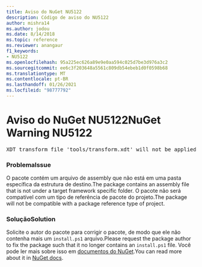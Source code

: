 ```yaml
---
title: Aviso do NuGet NU5122
description: Código de aviso do NU5122
author: mishra14
ms.author: jodou
ms.date: 8/14/2018
ms.topic: reference
ms.reviewer: anangaur
f1_keywords:
- NU5122
ms.openlocfilehash: 95a225ec626a89e9e0aa594c025d7be3d976a3c2
ms.sourcegitcommit: ee6c3f203648a5561c809db54ebeb1d0f0598b68
ms.translationtype: MT
ms.contentlocale: pt-BR
ms.lasthandoff: 01/26/2021
ms.locfileid: "98777792"
---
```

# <a name="nuget-warning-nu5122"></a><span data-ttu-id="a2cfa-103">Aviso do NuGet NU5122</span><span class="sxs-lookup"><span data-stu-id="a2cfa-103">NuGet Warning NU5122</span></span>
<pre>XDT transform file 'tools/transform.xdt' will not be applied when the package is installed after the migration.</pre>

### <a name="issue"></a><span data-ttu-id="a2cfa-104">Problema</span><span class="sxs-lookup"><span data-stu-id="a2cfa-104">Issue</span></span>

<span data-ttu-id="a2cfa-105">O pacote contém um arquivo de assembly que não está em uma pasta específica da estrutura de destino.</span><span class="sxs-lookup"><span data-stu-id="a2cfa-105">The package contains an assembly file that is not under a target framework specific folder.</span></span> <span data-ttu-id="a2cfa-106">O pacote não será compatível com um tipo de referência de pacote do projeto.</span><span class="sxs-lookup"><span data-stu-id="a2cfa-106">The package will not be compatible with a package reference type of project.</span></span>


### <a name="solution"></a><span data-ttu-id="a2cfa-107">Solução</span><span class="sxs-lookup"><span data-stu-id="a2cfa-107">Solution</span></span>

<span data-ttu-id="a2cfa-108">Solicite o autor do pacote para corrigir o pacote, de modo que ele não contenha mais um `install.ps1` arquivo.</span><span class="sxs-lookup"><span data-stu-id="a2cfa-108">Please request the package author to fix the package such that it no longer contains an `install.ps1` file.</span></span> <span data-ttu-id="a2cfa-109">Você pode ler mais sobre isso em [documentos do NuGet](../../consume-packages/migrate-packages-config-to-package-reference.md).</span><span class="sxs-lookup"><span data-stu-id="a2cfa-109">You can read more about it in [NuGet docs](../../consume-packages/migrate-packages-config-to-package-reference.md).</span></span>

